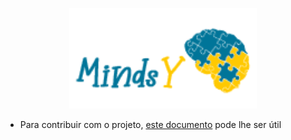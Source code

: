 <p align="center">
<img src="./img/mindsy.png" width=300px>
</p>

* Para contribuir com o projeto, [este documento](CONTRIBUTING.md) pode lhe ser útil